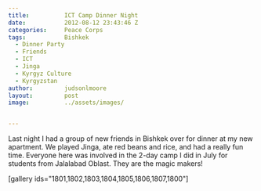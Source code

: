 ```yaml
---
title:			ICT Camp Dinner Night
date:			2012-08-12 23:43:46 Z
categories:		Peace Corps
tags:			Bishkek
  - Dinner Party
  - Friends
  - ICT
  - Jinga
  - Kyrgyz Culture
  - Kyrgyzstan
author:			judsonlmoore
layout:			post
image:			../assets/images/


---
```


Last night I had a group of new friends in Bishkek over for dinner at my new apartment. We played Jinga, ate red beans and rice, and had a really fun time. Everyone here was involved in the 2-day camp I did in July for students from Jalalabad Oblast. They are the magic makers!

[gallery ids="1801,1802,1803,1804,1805,1806,1807,1800"]
